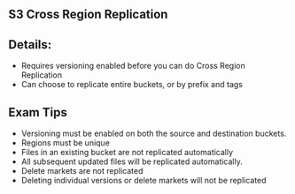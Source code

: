 ## S3 Cross Region Replication

## Details: 
* Requires versioning enabled  before you can do Cross Region Replication
* Can choose to replicate entire buckets, or by prefix and tags

## Exam Tips
* Versioning must be enabled on both the source and destination buckets.
* Regions must be unique
* Files in an existing bucket are not replicated automatically
* All subsequent updated files will be replicated automatically.
* Delete markets are not replicated
* Deleting individual versions or delete markets will not be replicated